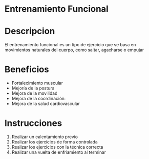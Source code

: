 # Entrenamiento Funcional

# Descripcion
El entrenamiento funcional es un tipo de ejercicio que se basa en movimientos naturales del cuerpo, como saltar, agacharse o empujar

# Beneficios
- Fortalecimiento muscular
- Mejoría de la postura
- Mejora de la movilidad
- Mejora de la coordinación: 
- Mejora de la salud cardiovascular

# Instrucciones
1. Realizar un calentamiento previo
2. Realizar los ejercicios de forma controlada
3. Realizar los ejercicios con la técnica correcta
4. Realizar una vuelta de enfriamiento al terminar